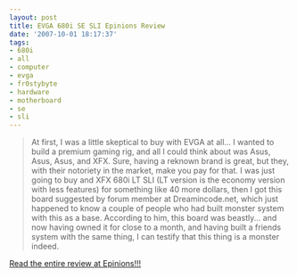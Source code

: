 ```yaml
---
layout: post
title: EVGA 680i SE SLI Epinions Review
date: '2007-10-01 18:17:37'
tags:
- 680i
- all
- computer
- evga
- fr0stybyte
- hardware
- motherboard
- se
- sli
---
```


<blockquote><span class="rkr"> At first, I was a little skeptical to buy with EVGA at all... I wanted to build a premium gaming rig, and all I could think about was Asus, Asus, Asus, and XFX. Sure, having a reknown brand is great, but they, with their notoriety in the market, make you pay for that. I was just going to buy and XFX 680i LT SLI (LT version is the economy version with less features) for something like 40 more dollars, then I got this board suggested by forum member at Dreamincode.net, which just happened to know a couple of people who had built monster system with this as a base. According to him, this board was beastly... and now having owned it for close to a month, and having built a friends system with the same thing, I can testify that this thing is a monster indeed.</span></blockquote>
<a href="http://www.epinions.com/content_404556975748">Read the entire review at Epinions!!! </a>
